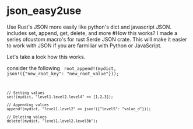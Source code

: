 # json_easy2use
Use Rust's JSON more easily like python's dict and javascript JSON. includes set, append, get, delete, and more
#How this works?
I made a series ofcustom macro's for rust Serde JSON crate. This will make it easier to work with JSON if you are farmiliar with Python or JavaScript. 

Let's take a look how this works. 

consider the following
<code>
    root_append!(mydict, json!({"new_root_key": "new_root_value"}));
 
    // Setting values
    set!(mydict, "level1.level2.level4" => [1,2,3]);

    // Appending values
    append!(mydict, "level1.level2" => json!({"level5": "value_d"}));

    // Deleting values
    delete!(mydict, "level1.level2.level3b");
</code>
